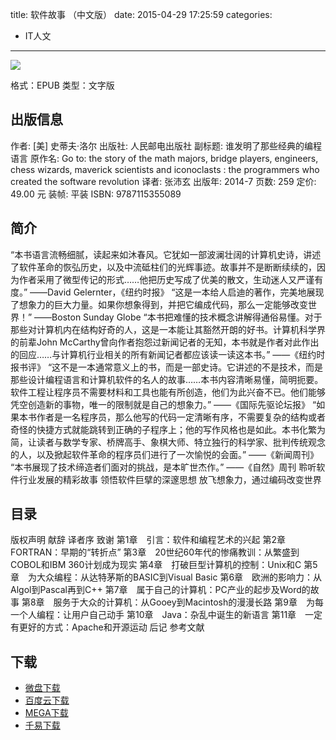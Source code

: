title: 软件故事 （中文版）
date: 2015-04-29 17:25:59
categories:
  - IT人文
---

![](http://img3.douban.com/lpic/s27308495.jpg)

格式：EPUB
类型：文字版

<!--more-->

## 出版信息 ##

作者: [美] 史蒂夫·洛尔 
出版社: 人民邮电出版社
副标题: 谁发明了那些经典的编程语言
原作名: Go to: the story of the math majors, bridge players, engineers, chess wizards, maverick scientists and iconoclasts : the programmers who created the software revolution
译者: 张沛玄 
出版年: 2014-7
页数: 259
定价: 49.00 元
装帧: 平装
ISBN: 9787115355089

## 简介 ##

“本书语言流畅细腻，读起来如沐春风。它犹如一部波澜壮阔的计算机史诗，讲述了软件革命的恢弘历史，以及中流砥柱们的光辉事迹。故事并不是断断续续的，因为作者采用了微型传记的形式……他把历史写成了优美的散文，生动迷人又严谨有度。”
——David Gelernter，《纽约时报》
“这是一本给人启迪的著作，完美地展现了想象力的巨大力量。如果你想象得到，并把它编成代码，那么一定能够改变世界！”
——Boston Sunday Globe
“本书把难懂的技术概念讲解得通俗易懂。对于那些对计算机内在结构好奇的人，这是一本能让其豁然开朗的好书。计算机科学界的前辈John McCarthy曾向作者抱怨过新闻记者的无知，本书就是作者对此作出的回应……与计算机行业相关的所有新闻记者都应该读一读这本书。”
——《纽约时报书评》
“这不是一本通常意义上的书，而是一部史诗。它讲述的不是技术，而是那些设计编程语言和计算机软件的名人的故事……本书内容清晰易懂，简明扼要。软件工程让程序员不需要材料和工具也能有所创造，他们为此兴奋不已。他们能够凭空创造新的事物，唯一的限制就是自己的想象力。”
——《国际先驱论坛报》
“如果本书作者是一名程序员，那么他写的代码一定清晰有序，不需要复杂的结构或者奇怪的快捷方式就能跳转到正确的子程序上；他的写作风格也是如此。本书化繁为简，让读者与数学专家、桥牌高手、象棋大师、特立独行的科学家、批判传统观念的人，以及掀起软件革命的程序员们进行了一次愉悦的会面。”
——《新闻周刊》
“本书展现了技术缔造者们面对的挑战，是本旷世杰作。”
——《自然》周刊
聆听软件行业发展的精彩故事
领悟软件巨擘的深邃思想
放飞想象力，通过编码改变世界

## 目录 ##

版权声明
献辞
译者序
致谢
第1章　引言：软件和编程艺术的兴起
第2章　FORTRAN：早期的“转折点”
第3章　20世纪60年代的惨痛教训：从繁盛到COBOL和IBM 360计划成为现实
第4章　打破巨型计算机的控制：Unix和C
第5章　为大众编程：从达特茅斯的BASIC到Visual Basic
第6章　欧洲的影响力：从Algol到Pascal再到C++
第7章　属于自己的计算机：PC产业的起步及Word的故事
第8章　服务于大众的计算机：从Gooey到Macintosh的漫漫长路
第9章　为每一个人编程：让用户自己动手
第10章　Java：杂乱中诞生的新语言
第11章　一定有更好的方式：Apache和开源运动
后记
参考文献

## 下载 ##

* [微盘下载](http://vdisk.weibo.com/s/aADaW4YROSi95)
* [百度云下载](http://pan.baidu.com/s/1nt3La5b)
* [MEGA下载](https://mega.co.nz/#!qZ8UDbab!Oou3F7LY7eX0CZU8gJQ-KZB4Nu9KXQhAuWZ8qhzmHno)
* [千易下载](http://1000eb.com/1gghn)
